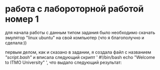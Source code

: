 # работа с лабороторной работой номер 1
для начала работы с данным типом задания было необходимо скачать эмулятор "linux ubuntu" на свой компьютер (что я благополучно и сделала:))

первым делом, как и сказано в задании, я создала файл с названием _"script.bash"_ и вписала следующий скрипт ' #!/bin/bash echo "Welcome to ITMO University" ', что выдало следующий результат:
